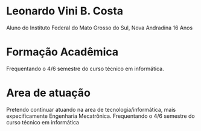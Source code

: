 # Leonardo Vini B. Costa
 
Aluno do Instituto Federal do Mato Grosso do Sul, Nova Andradina
16 Anos

# Formação Acadêmica

Frequentando o 4/6 semestre do curso técnico em informática.

# Area de atuação 

Pretendo continuar atuando na area de tecnologia/informática, mais expecificamente Engenharia Mecatrônica.
Frequentando o 4/6 semestre do curso técnico em informática